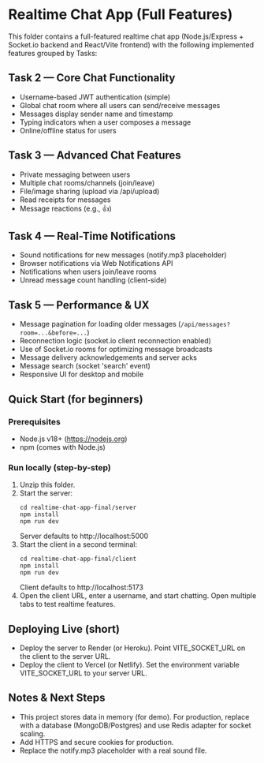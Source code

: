 # Realtime Chat App (Full Features)

This folder contains a full-featured realtime chat app (Node.js/Express + Socket.io backend and React/Vite frontend)
with the following implemented features grouped by Tasks:

## Task 2 — Core Chat Functionality
- Username-based JWT authentication (simple)
- Global chat room where all users can send/receive messages
- Messages display sender name and timestamp
- Typing indicators when a user composes a message
- Online/offline status for users

## Task 3 — Advanced Chat Features
- Private messaging between users
- Multiple chat rooms/channels (join/leave)
- File/image sharing (upload via /api/upload)
- Read receipts for messages
- Message reactions (e.g., 👍)

## Task 4 — Real-Time Notifications
- Sound notifications for new messages (notify.mp3 placeholder)
- Browser notifications via Web Notifications API
- Notifications when users join/leave rooms
- Unread message count handling (client-side)

## Task 5 — Performance & UX
- Message pagination for loading older messages (`/api/messages?room=...&before=...`)
- Reconnection logic (socket.io client reconnection enabled)
- Use of Socket.io rooms for optimizing message broadcasts
- Message delivery acknowledgements and server acks
- Message search (socket 'search' event)
- Responsive UI for desktop and mobile

## Quick Start (for beginners)

### Prerequisites
- Node.js v18+ (https://nodejs.org)
- npm (comes with Node.js)

### Run locally (step-by-step)
1. Unzip this folder.
2. Start the server:
   ```
   cd realtime-chat-app-final/server
   npm install
   npm run dev
   ```
   Server defaults to http://localhost:5000
3. Start the client in a second terminal:
   ```
   cd realtime-chat-app-final/client
   npm install
   npm run dev
   ```
   Client defaults to http://localhost:5173
4. Open the client URL, enter a username, and start chatting. Open multiple tabs to test realtime features.

## Deploying Live (short)
- Deploy the server to Render (or Heroku). Point VITE_SOCKET_URL on the client to the server URL.
- Deploy the client to Vercel (or Netlify). Set the environment variable VITE_SOCKET_URL to your server URL.

## Notes & Next Steps
- This project stores data in memory (for demo). For production, replace with a database (MongoDB/Postgres) and use Redis adapter for socket scaling.
- Add HTTPS and secure cookies for production.
- Replace the notify.mp3 placeholder with a real sound file.

